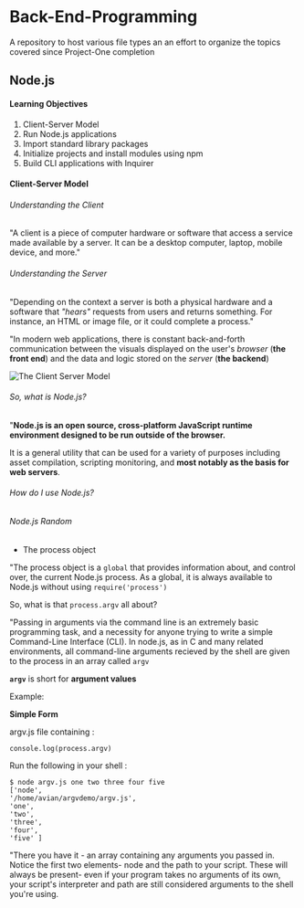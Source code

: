 # Back-End-Programming

A repository to host various file types an an effort to organize the topics covered since Project-One completion

## Node.js

#### Learning Objectives

1. Client-Server Model
2. Run Node.js applications
3. Import standard library packages
4. Initialize projects and install modules using npm
5. Build CLI applications with Inquirer

#### Client-Server Model

###### Understanding the Client

"A client is a piece of computer hardware or software that access a service made available by a server. It can be a desktop computer, laptop, mobile device, and more."

###### Understanding the Server

"Depending on the context a server is both a physical hardware and a software that _"hears"_ requests from users and returns something. For instance, an HTML or image file, or it could complete a process."

"In modern web applications, there is constant back-and-forth communication between the visuals displayed on the user's _browser_ (**the front end**) and the data and logic stored on the _server_ (**the backend**)

![The Client Server Model]('./Client-Server-Model.png')

###### So, what is Node.js?

"**Node.js is an open source, cross-platform JavaScript runtime environment designed to be run outside of the browser.**

It is a general utility that can be used for a variety of purposes including asset compilation, scripting monitoring, and **most notably as the basis for web servers**.

###### How do I use Node.js?

###### Node.js Random

- The process object

"The process object is a `global` that provides information about, and control over, the current Node.js process. As a global, it is always available to Node.js without using `require('process')`

So, what is that `process.argv` all about?

"Passing in arguments via the command line is an extremely basic programming task, and a necessity for anyone trying to write a simple Command-Line Interface (CLI). In node.js, as in C and many related environments, all command-line arguments recieved by the shell are given to the process in an array called `argv`

**`argv`** is short for **argument values**

Example:

**Simple Form**

argv.js file containing :

```
console.log(process.argv)

```

Run the following in your shell :

```
$ node argv.js one two three four five
['node',
'/home/avian/argvdemo/argv.js',
'one',
'two',
'three',
'four',
'five' ]

```

"There you have it - an array containing any arguments you passed in. Notice the first two elements- node and the path to your script. These will always be present- even if your program takes no arguments of its own, your script's interpreter and path are still considered arguments to the shell you're using.
